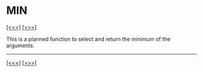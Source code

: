 # MIN

[\[\<\<\<\]](ug_25.135.1.md) [\[\>\>\>\]](ug_25.137.md)

This is a planned function to select and return the minimum of the
arguments.

-----

[\[\<\<\<\]](ug_25.135.1.md) [\[\>\>\>\]](ug_25.137.md)
